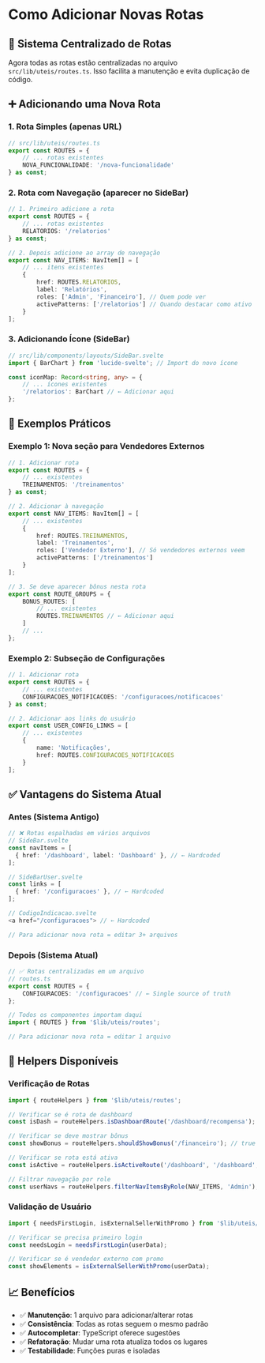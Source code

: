 # Como Adicionar Novas Rotas

## 🎯 Sistema Centralizado de Rotas

Agora todas as rotas estão centralizadas no arquivo `src/lib/uteis/routes.ts`. Isso facilita a manutenção e evita duplicação de código.

## ➕ Adicionando uma Nova Rota

### 1. **Rota Simples (apenas URL)**

```typescript
// src/lib/uteis/routes.ts
export const ROUTES = {
	// ... rotas existentes
	NOVA_FUNCIONALIDADE: '/nova-funcionalidade'
} as const;
```

### 2. **Rota com Navegação (aparecer no SideBar)**

```typescript
// 1. Primeiro adicione a rota
export const ROUTES = {
	// ... rotas existentes
	RELATORIOS: '/relatorios'
} as const;

// 2. Depois adicione ao array de navegação
export const NAV_ITEMS: NavItem[] = [
	// ... itens existentes
	{
		href: ROUTES.RELATORIOS,
		label: 'Relatórios',
		roles: ['Admin', 'Financeiro'], // Quem pode ver
		activePatterns: ['/relatorios'] // Quando destacar como ativo
	}
];
```

### 3. **Adicionando Ícone (SideBar)**

```typescript
// src/lib/components/layouts/SideBar.svelte
import { BarChart } from 'lucide-svelte'; // Import do novo ícone

const iconMap: Record<string, any> = {
	// ... ícones existentes
	'/relatorios': BarChart // ← Adicionar aqui
};
```

## 🚀 Exemplos Práticos

### Exemplo 1: Nova seção para Vendedores Externos

```typescript
// 1. Adicionar rota
export const ROUTES = {
	// ... existentes
	TREINAMENTOS: '/treinamentos'
} as const;

// 2. Adicionar à navegação
export const NAV_ITEMS: NavItem[] = [
	// ... existentes
	{
		href: ROUTES.TREINAMENTOS,
		label: 'Treinamentos',
		roles: ['Vendedor Externo'], // Só vendedores externos veem
		activePatterns: ['/treinamentos']
	}
];

// 3. Se deve aparecer bônus nesta rota
export const ROUTE_GROUPS = {
	BONUS_ROUTES: [
		// ... existentes
		ROUTES.TREINAMENTOS // ← Adicionar aqui
	]
	// ...
};
```

### Exemplo 2: Subseção de Configurações

```typescript
// 1. Adicionar rota
export const ROUTES = {
	// ... existentes
	CONFIGURACOES_NOTIFICACOES: '/configuracoes/notificacoes'
} as const;

// 2. Adicionar aos links do usuário
export const USER_CONFIG_LINKS = [
	// ... existentes
	{
		name: 'Notificações',
		href: ROUTES.CONFIGURACOES_NOTIFICACOES
	}
];
```

## ✅ Vantagens do Sistema Atual

### **Antes (Sistema Antigo)**

```typescript
// ❌ Rotas espalhadas em vários arquivos
// SideBar.svelte
const navItems = [
  { href: '/dashboard', label: 'Dashboard' }, // ← Hardcoded
];

// SideBarUser.svelte
const links = [
  { href: '/configuracoes' }, // ← Hardcoded
];

// CodigoIndicacao.svelte
<a href="/configuracoes"> // ← Hardcoded

// Para adicionar nova rota = editar 3+ arquivos
```

### **Depois (Sistema Atual)**

```typescript
// ✅ Rotas centralizadas em um arquivo
// routes.ts
export const ROUTES = {
	CONFIGURACOES: '/configuracoes' // ← Single source of truth
};

// Todos os componentes importam daqui
import { ROUTES } from '$lib/uteis/routes';

// Para adicionar nova rota = editar 1 arquivo
```

## 🔧 Helpers Disponíveis

### Verificação de Rotas

```typescript
import { routeHelpers } from '$lib/uteis/routes';

// Verificar se é rota de dashboard
const isDash = routeHelpers.isDashboardRoute('/dashboard/recompensa'); // true

// Verificar se deve mostrar bônus
const showBonus = routeHelpers.shouldShowBonus('/financeiro'); // true

// Verificar se rota está ativa
const isActive = routeHelpers.isActiveRoute('/dashboard', '/dashboard', ['/dashboard$']); // true

// Filtrar navegação por role
const userNavs = routeHelpers.filterNavItemsByRole(NAV_ITEMS, 'Admin');
```

### Validação de Usuário

```typescript
import { needsFirstLogin, isExternalSellerWithPromo } from '$lib/uteis/userValidation';

// Verificar se precisa primeiro login
const needsLogin = needsFirstLogin(userData);

// Verificar se é vendedor externo com promo
const showElements = isExternalSellerWithPromo(userData);
```

## 📈 Benefícios

- ✅ **Manutenção**: 1 arquivo para adicionar/alterar rotas
- ✅ **Consistência**: Todas as rotas seguem o mesmo padrão
- ✅ **Autocompletar**: TypeScript oferece sugestões
- ✅ **Refatoração**: Mudar uma rota atualiza todos os lugares
- ✅ **Testabilidade**: Funções puras e isoladas
